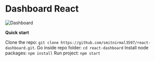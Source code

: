 
# Dashboard React


![Dashboard](https://github.com/smitnirmal3597/react-dashboard/blob/master/demo.png?raw=true)

**Quick start**

Clone the repo: `git clone https://github.com/smitnirmal3597/react-dashboard.git`.
Go inside repo folder: `cd react-dashboard`
Install node packages: `npm install`
Run project: `npm start`

